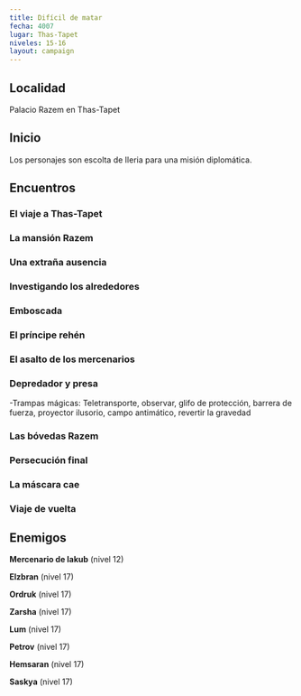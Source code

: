 ```yaml
---
title: Difícil de matar
fecha: 4007
lugar: Thas-Tapet
niveles: 15-16
layout: campaign
---
```


## Localidad

Palacio Razem en Thas-Tapet

## Inicio

Los personajes son escolta de Ileria para una misión diplomática.

## Encuentros

### El viaje a Thas-Tapet

### La mansión Razem

### Una extraña ausencia

### Investigando los alrededores

### Emboscada

### El príncipe rehén

### El asalto de los mercenarios

### Depredador y presa

-Trampas mágicas: Teletransporte, observar, glifo de protección, barrera de fuerza, proyector ilusorio, campo antimático, revertir la gravedad

### Las bóvedas Razem

### Persecución final

### La máscara cae

### Viaje de vuelta

## Enemigos

**Mercenario de Iakub** (nivel 12)

**Elzbran** (nivel 17)

**Ordruk** (nivel 17)

**Zarsha** (nivel 17)

**Lum** (nivel 17)

**Petrov** (nivel 17)

**Hemsaran** (nivel 17)

**Saskya** (nivel 17)